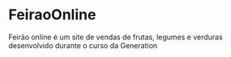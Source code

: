 # FeiraoOnline
Feirão online é um site de vendas de frutas, legumes e verduras desenvolvido durante o curso da Generation
